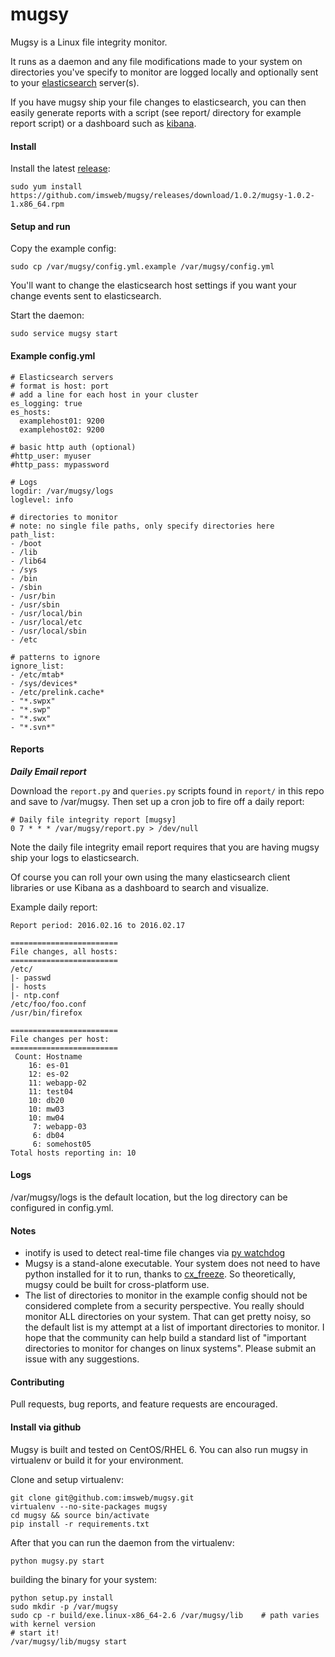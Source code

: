 mugsy
======

Mugsy is a Linux file integrity monitor.

It runs as a daemon and any file modifications made to your system on directories you've specify to monitor are logged locally and optionally sent to your [elasticsearch](http://www.elasticsearch.org) server(s).

If you have mugsy ship your file changes to elasticsearch, you can then easily generate reports with a script (see report/ directory for example report script) or a dashboard such as [kibana](http://www.elasticsearch.org/overview/kibana/).

#### Install


Install the latest [release](https://github.com/imsweb/mugsy/releases):

```
sudo yum install https://github.com/imsweb/mugsy/releases/download/1.0.2/mugsy-1.0.2-1.x86_64.rpm
```

#### Setup and run

Copy the example config:

```
sudo cp /var/mugsy/config.yml.example /var/mugsy/config.yml
```

You'll want to change the elasticsearch host settings if you want your change events sent to elasticsearch.


Start the daemon:

```
sudo service mugsy start
```

#### Example config.yml

```
# Elasticsearch servers
# format is host: port
# add a line for each host in your cluster
es_logging: true
es_hosts:
  examplehost01: 9200
  examplehost02: 9200

# basic http auth (optional)
#http_user: myuser
#http_pass: mypassword

# Logs
logdir: /var/mugsy/logs
loglevel: info

# directories to monitor
# note: no single file paths, only specify directories here
path_list:
- /boot
- /lib
- /lib64
- /sys
- /bin
- /sbin
- /usr/bin
- /usr/sbin
- /usr/local/bin
- /usr/local/etc
- /usr/local/sbin
- /etc

# patterns to ignore
ignore_list:
- /etc/mtab*
- /sys/devices*
- /etc/prelink.cache*
- "*.swpx"
- "*.swp"
- "*.swx"
- "*.svn*"
```

#### Reports

***Daily Email report***

Download the `report.py` and `queries.py` scripts found in `report/` in this repo and save to /var/mugsy. Then set up a cron job to fire off a daily report:

```
# Daily file integrity report [mugsy]
0 7 * * * /var/mugsy/report.py > /dev/null
```

Note the daily file integrity email report requires that you are having mugsy ship your logs to elasticsearch.

Of course you can roll your own using the many elasticsearch client libraries or use Kibana as a dashboard to search and visualize.

Example daily report:

```
Report period: 2016.02.16 to 2016.02.17
    
========================
File changes, all hosts:
========================
/etc/
|- passwd
|- hosts
|- ntp.conf
/etc/foo/foo.conf
/usr/bin/firefox

========================
File changes per host:
========================
 Count: Hostname            
    16: es-01        
    12: es-02        
    11: webapp-02               
    11: test04        
    10: db20          
    10: mw03               
    10: mw04               
     7: webapp-03        
     6: db04
     6: somehost05
Total hosts reporting in: 10
```

#### Logs

/var/mugsy/logs is the default location, but the log directory can be configured in config.yml.

#### Notes

- inotify is used to detect real-time file changes via [py watchdog](https://pypi.python.org/pypi/watchdog)
- Mugsy is a stand-alone executable.  Your system does not need to have python installed for it to run, thanks to [cx_freeze](http://cx-freeze.sourceforge.net/).  So theoretically, mugsy could be built for cross-platform use.
- The list of directories to monitor in the example config should not be considered complete from a security perspective.  You really should monitor ALL directories on your system.   That can get pretty noisy, so the default list is my attempt at a list of important directories to monitor.   I hope that the community can help build a standard list of "important directories to monitor for changes on linux systems".  Please submit an issue with any suggestions.

#### Contributing
Pull requests, bug reports, and feature requests are encouraged.


#### Install via github

Mugsy is built and tested on CentOS/RHEL 6.  You can also run mugsy in virtualenv or build it for your environment.


Clone and setup virtualenv:

```
git clone git@github.com:imsweb/mugsy.git
virtualenv --no-site-packages mugsy
cd mugsy && source bin/activate
pip install -r requirements.txt
```

After that you can run the daemon from the virtualenv:

```
python mugsy.py start
```

building the binary for your system:

```
python setup.py install
sudo mkdir -p /var/mugsy
sudo cp -r build/exe.linux-x86_64-2.6 /var/mugsy/lib    # path varies with kernel version
# start it!
/var/mugsy/lib/mugsy start
```
